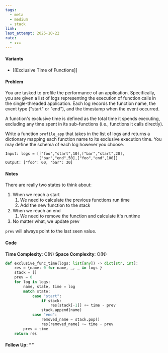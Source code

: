 ```yaml
---
tags:
  - meta
  - medium
  - stack
link:
last_attempt: 2025-10-22
rate:
  - ★★★
---
```

#### Variants
- [[Exclusive Time of Functions]]

#### Problem

You are tasked to profile the performance of an application. Specifically, you are given a list of logs representing the execution of function calls in the single-threaded application. Each log records the function name, the event type ("start" or "end"), and the timestamp when the event occurred.

A function's exclusive time is defined as the total time it spends executing, excluding any time spent in its sub-functions (i.e., functions it calls directly).

Write a function `profile_app` that takes in the list of logs and returns a dictionary mapping each function name to its exclusive execution time. You may define the schema of each log however you choose.

```
Input: logs = [["foo","start",10],["bar","start",20],
               ["bar","end",50],["foo","end",100]]
Output: ["foo": 60, "bar": 30]
```

#### Notes
There are really two states to think about:
1. When we reach a start
	1. We need to calculate the previous functions run time
	2. Add the new function to the stack
2. When we reach an end
	1. We need to remove the function and calculate it's runtime
3. No matter what, we update prev

`prev` will always point to the last seen value.

#### Code
**Time Complexity**: O(N)
**Space Complexity**: O(N)

```python
def exclusive_func_time(logs: list[any]) -> dict[str, int]:
    res = {name: 0 for name, _, _ in logs }
    stack = []
    prev = 0
    for log in logs:
        name, state, time = log
        match state:
            case "start":
                if stack:
                    res[stack[-1]] += time - prev
                stack.append(name)
            case "end":
                removed_name = stack.pop()
                res[removed_name] += time - prev
        prev = time
    return res
```


#### Follow Up: *""*

```python

```
